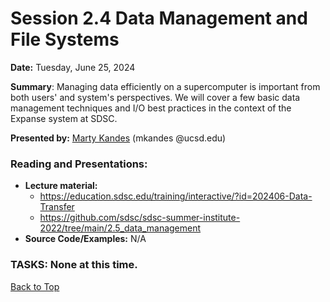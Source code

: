 # Session 2.4 Data Management and File Systems

**Date:** Tuesday, June 25, 2024

**Summary**: Managing data efficiently on a supercomputer is important from both users' and system's perspectives. We will cover a few basic data management techniques and I/O best practices in the context of the Expanse system at SDSC. 

**Presented by:** [Marty Kandes](https://www.linkedin.com/in/marty-kandes-b53a34144) (mkandes @ucsd.edu)

### Reading and Presentations:
* **Lecture material:**
   * https://education.sdsc.edu/training/interactive/?id=202406-Data-Transfer
   * https://github.com/sdsc/sdsc-summer-institute-2022/tree/main/2.5_data_management
* **Source Code/Examples:** N/A

### TASKS: None at this time.

[Back to Top](#top)
